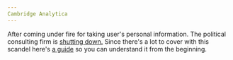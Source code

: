 ```yaml
---
Cambridge Analytica
---
```

After coming under fire for taking user's personal information. The political consulting firm is [shutting down.](https://www.buzzfeed.com/ryanmac/cambridge-analytica-is-shutting-down-after-a-very-bad-month?utm_term=.gbaolzyXN#.fppg3oLKr)
Since there's a lot to cover with this scandel here's [a guide](https://www.vox.com/2018/4/10/17207394/cambridge-analytica-facebook-zuckerberg-trump-privacy-scandal)
so you can understand it from the beginning. 
